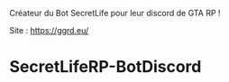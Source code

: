 Créateur du Bot SecretLife pour leur discord de GTA RP !

Site : https://ggrd.eu/
# SecretLifeRP-BotDiscord
